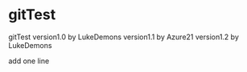 gitTest
=======

gitTest
version1.0 by LukeDemons
version1.1 by Azure21
version1.2 by LukeDemons


add one line
